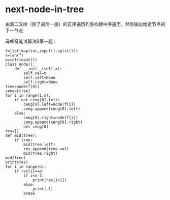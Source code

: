 # next-node-in-tree
由满二叉树（除了最后一层）的正序遍历列表构建中序遍历，然后输出给定节点的下一节点

马蜂窝笔试算法B第一题：


    f=list(map(int,input().split()))
    n=len(f)
    p=int(input())
    class node():
        def __init__(self,x):
            self.val=x
            self.left=None
            self.right=None
    tree=node(f[0])
    ceng=[tree]
    for i in range(1,n):
        if not ceng[0].left:
            ceng[0].left=node(f[i])
            ceng.append(ceng[0].left)
        else:
            ceng[0].right=node(f[i])
            ceng.append(ceng[0].right)
            del ceng[0]
    res=[]
    def mid(tree):
        if tree:
            mid(tree.left)
            res.append(tree.val)
            mid(tree.right)
    mid(tree)
    print(res)
    for i in range(n):
        if res[i]==p:
            if i<n-1:
                print(res[i+1])
            else:
                print(-1)
            break

